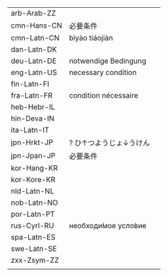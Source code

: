 | | | |
|-|-|-|
| arb-Arab-ZZ |  |  |
| cmn-Hans-CN | 必要条件 |  |
| cmn-Latn-CN | bìyào tiáojiàn |  |
| dan-Latn-DK |  |  |
| deu-Latn-DE | notwendige Bedingung |  |
| eng-Latn-US | necessary condition |  |
| fin-Latn-FI |  |  |
| fra-Latn-FR | condition nécessaire |  |
| heb-Hebr-IL |  |  |
| hin-Deva-IN |  |  |
| ita-Latn-IT |  |  |
| jpn-Hrkt-JP | ? ひ↑つようじょ↓うけん |  |
| jpn-Jpan-JP | 必要条件 |  |
| kor-Hang-KR |  |  |
| kor-Kore-KR |  |  |
| nld-Latn-NL |  |  |
| nob-Latn-NO |  |  |
| por-Latn-PT |  |  |
| rus-Cyrl-RU | необходи́мое усло́вие |  |
| spa-Latn-ES |  |  |
| swe-Latn-SE |  |  |
| zxx-Zsym-ZZ |  |  |
|  |  |  |
